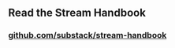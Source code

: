 ## Read the Stream Handbook

### [github.com/substack/stream-handbook](https://github.com/substack/stream-handbook)
